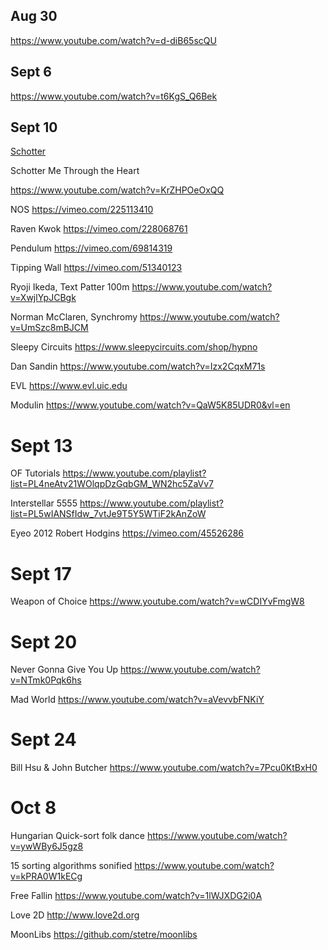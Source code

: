 ## Aug 30

https://www.youtube.com/watch?v=d-diB65scQU

## Sept 6

https://www.youtube.com/watch?v=t6KgS_Q6Bek

## Sept 10

[Schotter](http://www.medienkunstnetz.de/works/schotter/)

Schotter Me Through the Heart

https://www.youtube.com/watch?v=KrZHPOeOxQQ

NOS
https://vimeo.com/225113410

Raven Kwok
https://vimeo.com/228068761

Pendulum
https://vimeo.com/69814319

Tipping Wall
https://vimeo.com/51340123

Ryoji Ikeda, Text Patter 100m
https://www.youtube.com/watch?v=XwjlYpJCBgk

Norman McClaren, Synchromy
https://www.youtube.com/watch?v=UmSzc8mBJCM

Sleepy Circuits
https://www.sleepycircuits.com/shop/hypno

Dan Sandin
https://www.youtube.com/watch?v=Izx2CqxM71s

EVL
https://www.evl.uic.edu

Modulin
https://www.youtube.com/watch?v=QaW5K85UDR0&vl=en

# Sept 13
OF Tutorials
https://www.youtube.com/playlist?list=PL4neAtv21WOlqpDzGqbGM_WN2hc5ZaVv7

Interstellar 5555
https://www.youtube.com/playlist?list=PL5wIANSfIdw_7vtJe9T5Y5WTiF2kAnZoW

Eyeo 2012 Robert Hodgins
https://vimeo.com/45526286

# Sept 17
Weapon of Choice
https://www.youtube.com/watch?v=wCDIYvFmgW8

# Sept 20
Never Gonna Give You Up
https://www.youtube.com/watch?v=NTmk0Pqk6hs

Mad World
https://www.youtube.com/watch?v=aVevvbFNKiY

# Sept 24
Bill Hsu & John Butcher
https://www.youtube.com/watch?v=7Pcu0KtBxH0

# Oct 8
Hungarian Quick-sort folk dance
https://www.youtube.com/watch?v=ywWBy6J5gz8

15 sorting algorithms sonified
https://www.youtube.com/watch?v=kPRA0W1kECg

Free Fallin
https://www.youtube.com/watch?v=1lWJXDG2i0A

Love 2D
http://www.love2d.org

MoonLibs
https://github.com/stetre/moonlibs


